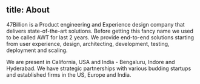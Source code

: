 title: About
---

47Billion is a Product engineering and Experience design company that delivers state-of-the-art solutions. Before getting this fancy name we used to be called AWT for last 2 years. We provide end-to-end solutions starting from user experience, design, architecting, development, testing, deployment and scaling.

We are present in California, USA and India - Bengaluru, Indore and Hyderabad. We have strategic partnerships with various budding startups and established firms in the US, Europe and India.